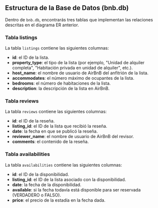 ## Estructura de la Base de Datos (bnb.db)

Dentro de `bnb.db`, encontrarás tres tablas que implementan las relaciones descritas en el diagrama ER anterior.

### Tabla listings
La tabla `listings` contiene las siguientes columnas:

- **id**: el ID de la lista.
- **property_type**: el tipo de la lista (por ejemplo, "Unidad de alquiler completa", "Habitación privada en unidad de alquiler", etc.).
- **host_name**: el nombre de usuario de AirBnB del anfitrión de la lista.
- **accommodates**: el número máximo de ocupantes de la lista.
- **bedrooms**: el número de habitaciones de la lista.
- **description**: la descripción de la lista en AirBnB.

### Tabla reviews
La tabla `reviews` contiene las siguientes columnas:

- **id**: el ID de la reseña.
- **listing_id**: el ID de la lista que recibió la reseña.
- **date**: la fecha en que se publicó la reseña.
- **reviewer_name**: el nombre de usuario de AirBnB del revisor.
- **comments**: el contenido de la reseña.

### Tabla availabilities
La tabla `availabilities` contiene las siguientes columnas:

- **id**: el ID de la disponibilidad.
- **listing_id**: el ID de la lista asociado con la disponibilidad.
- **date**: la fecha de la disponibilidad.
- **available**: si la fecha todavía está disponible para ser reservada (VERDADERO o FALSO).
- **price**: el precio de la estadía en la fecha dada.

